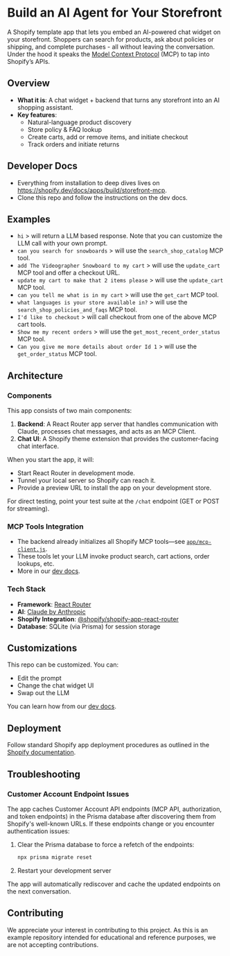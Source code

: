 # Build an AI Agent for Your Storefront

A Shopify template app that lets you embed an AI-powered chat widget on your storefront. Shoppers can search for products, ask about policies or shipping, and complete purchases - all without leaving the conversation. Under the hood it speaks the [Model Context Protocol](https://modelcontextprotocol.io/) (MCP) to tap into Shopify’s APIs.

## Overview

- **What it is**: A chat widget + backend that turns any storefront into an AI shopping assistant.
- **Key features**:
  - Natural-language product discovery
  - Store policy & FAQ lookup
  - Create carts, add or remove items, and initiate checkout
  - Track orders and initiate returns

## Developer Docs
- Everything from installation to deep dives lives on https://shopify.dev/docs/apps/build/storefront-mcp.
- Clone this repo and follow the instructions on the dev docs.

## Examples
- `hi` > will return a LLM based response. Note that you can customize the LLM call with your own prompt.
- `can you search for snowboards` > will use the `search_shop_catalog` MCP tool.
- `add The Videographer Snowboard to my cart` > will use the `update_cart` MCP tool and offer a checkout URL.
- `update my cart to make that 2 items please` > will use the `update_cart` MCP tool.
- `can you tell me what is in my cart` > will use the `get_cart` MCP tool.
- `what languages is your store available in?` > will use the `search_shop_policies_and_faqs` MCP tool.
- `I'd like to checkout` > will call checkout from one of the above MCP cart tools.
- `Show me my recent orders` > will use the `get_most_recent_order_status` MCP tool.
- `Can you give me more details about order Id 1` > will use the `get_order_status` MCP tool.

## Architecture

### Components
This app consists of two main components:

1. **Backend**: A React Router app server that handles communication with Claude, processes chat messages, and acts as an MCP Client.
2. **Chat UI**: A Shopify theme extension that provides the customer-facing chat interface.

When you start the app, it will:
- Start React Router in development mode.
- Tunnel your local server so Shopify can reach it.
- Provide a preview URL to install the app on your development store.

For direct testing, point your test suite at the `/chat` endpoint (GET or POST for streaming).

### MCP Tools Integration
- The backend already initializes all Shopify MCP tools—see [`app/mcp-client.js`](./app/mcp-client.js).
- These tools let your LLM invoke product search, cart actions, order lookups, etc.
- More in our [dev docs](https://shopify.dev/docs/apps/build/storefront-mcp).

### Tech Stack
- **Framework**: [React Router](https://reactrouter.com/)
- **AI**: [Claude by Anthropic](https://www.anthropic.com/claude)
- **Shopify Integration**: [@shopify/shopify-app-react-router](https://www.npmjs.com/package/@shopify/shopify-app-react-router)
- **Database**: SQLite (via Prisma) for session storage

## Customizations
This repo can be customized. You can:
- Edit the prompt
- Change the chat widget UI
- Swap out the LLM

You can learn how from our [dev docs](https://shopify.dev/docs/apps/build/storefront-mcp).

## Deployment
Follow standard Shopify app deployment procedures as outlined in the [Shopify documentation](https://shopify.dev/docs/apps/deployment/web).

## Troubleshooting

### Customer Account Endpoint Issues

The app caches Customer Account API endpoints (MCP API, authorization, and token endpoints) in the Prisma database after discovering them from Shopify's well-known URLs. If these endpoints change or you encounter authentication issues:

1. Clear the Prisma database to force a refetch of the endpoints:
   ```bash
   npx prisma migrate reset
   ```

2. Restart your development server

The app will automatically rediscover and cache the updated endpoints on the next conversation.

## Contributing
We appreciate your interest in contributing to this project. As this is an example repository intended for educational and reference purposes, we are not accepting contributions.
